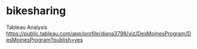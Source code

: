 # bikesharing
Tableau Analysis
https://public.tableau.com/app/profile/diana3798/viz/DesMoinesProgram/DesMoinesProgram?publish=yes
